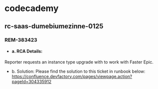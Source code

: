 # codecademy
## rc-saas-dumebiumezinne-0125

### **REM-383423**

- #### a. RCA Details:
Reporter requests an instance type upgrade with to work with Faster Epic.

- b. Solution:
Please find the solution to this ticket in runbook below:
https://confluence.devfactory.com/pages/viewpage.action?pageId=304335912
